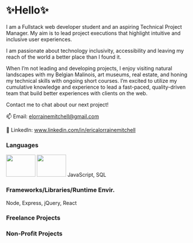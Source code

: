 # ✨Hello✨

<!--
**ericaLorraineMitchell/ericaLorraineMitchell** is a ✨ _special_ ✨ repository because its `README.md` (this file) appears on your GitHub profile.

Here are some ideas to get you started:

- 🔭 I’m currently working on ...
- 🌱 I’m currently learning ...
- 👯 I’m looking to collaborate on ...
- 🤔 I’m looking for help with ...
- 💬 Ask me about ...
- 📫 How to reach me: ...
- 😄 Pronouns: ...
- ⚡ Fun fact: ...
-->
I am a Fullstack web developer student and an aspiring Technical Project Manager. My aim is to lead project executions that highlight intuitive and inclusive user experiences. 

I am passionate about technology inclusivity, accessibility and leaving my reach of the world a better place than I found it.

When I’m not leading and developing projects, I enjoy visiting natural landscapes with my Belgian Malinois, art museums, real estate, and honing my technical skills with ongoing short courses. I’m excited to utilize my cumulative knowledge and experience to lead a fast-paced, quality-driven team that build better experiences with clients on the web. 

Contact me to chat about our next project!

📫 Email: elorrainemitchell@gmail.com

🔗 LinkedIn: www.linkedin.com/in/ericalorrainemitchell

### Languages
<img src="https://user-images.githubusercontent.com/93940394/156291675-b4203c8a-dfac-4ebf-9044-3366ed969a14.jpg" width="80" height="60"> <img src="https://user-images.githubusercontent.com/93940394/156292612-2a294ac5-56d6-482a-b296-c72938e41a5e.jpg" width="80" height="60"> JavaScript, SQL

### Frameworks/Libraries/Runtime Envir.
Node, Express, jQuery, React

### Freelance Projects

### Non-Profit Projects
